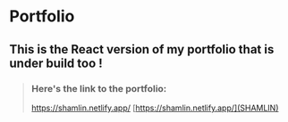 # Portfolio

## This is the React version of my portfolio that is under build too !

> ### Here's the link to the portfolio:
> https://shamlin.netlify.app/
> [https://shamlin.netlify.app/](SHAMLIN)
